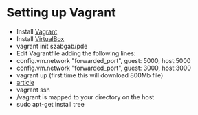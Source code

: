 # Setting up Vagrant

* Install [Vagrant](https://www.vagrantup.com/)
* Install [VirtualBox](https://www.virtualbox.org/)
* vagrant init szabgab/pde
* Edit Vagrantfile adding the following lines:
* config.vm.network "forwarded_port", guest: 5000, host:5000
* config.vm.network "forwarded_port", guest: 3000, host:3000
* vagrant up  (first time this will download 800Mb file)
* [article](http://perlmaven.com/vagrant-perl-development-environment)
* vagrant ssh
* /vagrant is mapped to your directory on the host
* sudo apt-get install tree




